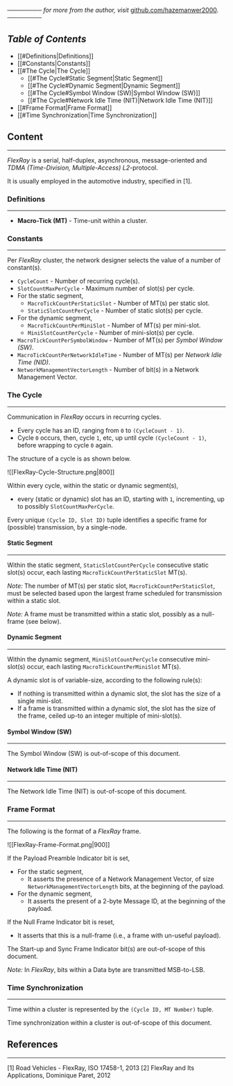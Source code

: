 ──────── *for more from the author, visit* [github.com/hazemanwer2000](https://github.com/hazemanwer2000). ────────
## *Table of Contents*
- [[#Definitions|Definitions]]
- [[#Constants|Constants]]
- [[#The Cycle|The Cycle]]
	- [[#The Cycle#Static Segment|Static Segment]]
	- [[#The Cycle#Dynamic Segment|Dynamic Segment]]
	- [[#The Cycle#Symbol Window (SW)|Symbol Window (SW)]]
	- [[#The Cycle#Network Idle Time (NIT)|Network Idle Time (NIT)]]
- [[#Frame Format|Frame Format]]
- [[#Time Synchronization|Time Synchronization]]
## Content
---
*FlexRay* is a serial, half-duplex, asynchronous, message-oriented and *TDMA (Time-Division, Multiple-Access)* *L2*-protocol.

It is usually employed in the automotive industry, specified in [1].
### Definitions
---
- **Macro-Tick (MT)** - Time-unit within a cluster.
### Constants
---
Per *FlexRay* cluster, the network designer selects the value of a number of constant(s).

* `CycleCount` - Number of recurring cycle(s).
* `SlotCountMaxPerCycle` - Maximum number of slot(s) per cycle.
* For the static segment,
	* `MacroTickCountPerStaticSlot` - Number of MT(s) per static slot.
	* `StaticSlotCountPerCycle` - Number of static slot(s) per cycle.
* For the dynamic segment,
	* `MacroTickCountPerMiniSlot` - Number of MT(s) per mini-slot.
	* `MiniSlotCountPerCycle` - Number of mini-slot(s) per cycle.
* `MacroTickCountPerSymbolWindow` - Number of MT(s) per *Symbol Window (SW)*.
* `MacroTickCountPerNetworkIdleTime` - Number of MT(s) per *Network Idle Time (NID)*.
* `NetworkManagementVectorLength` - Number of bit(s) in a Network Management Vector.
### The Cycle
---
Communication in *FlexRay* occurs in recurring cycles.
* Every cycle has an ID, ranging from `0` to `(CycleCount - 1)`.
* Cycle `0` occurs, then, cycle `1`, etc, up until cycle `(CycleCount - 1)`, before wrapping to cycle `0` again.

The structure of a cycle is as shown below.

![[FlexRay-Cycle-Structure.png|800]]

Within every cycle, within the static or dynamic segment(s),
* every (static or dynamic) slot has an ID, starting with `1`, incrementing, up to possibly `SlotCountMaxPerCycle`.

Every unique `(Cycle ID, Slot ID)` tuple identifies a specific frame for (possible) transmission, by a single-node.
#### Static Segment
---
Within the static segment, `StaticSlotCountPerCycle` consecutive static slot(s) occur, each lasting `MacroTickCountPerStaticSlot` MT(s).

*Note:* The number of MT(s) per static slot, `MacroTickCountPerStaticSlot`, must be selected based upon the largest frame scheduled for transmission within a static slot.

*Note:* A frame must be transmitted within a static slot, possibly as a null-frame (see below).
#### Dynamic Segment
---
Within the dynamic segment, `MiniSlotCountPerCycle` consecutive mini-slot(s) occur, each lasting `MacroTickCountPerMiniSlot` MT(s).

A dynamic slot is of variable-size, according to the following rule(s):
* If nothing is transmitted within a dynamic slot, the slot has the size of a single mini-slot.
* If a frame is transmitted within a dynamic slot, the slot has the size of the frame, ceiled up-to an integer multiple of mini-slot(s).
#### Symbol Window (SW)
---
The Symbol Window (SW) is out-of-scope of this document.
#### Network Idle Time (NIT)
---
The Network Idle Time (NIT) is out-of-scope of this document.
### Frame Format
---
The following is the format of a *FlexRay* frame.

![[FlexRay-Frame-Format.png|900]]

If the Payload Preamble Indicator bit is set,
* For the static segment,
	* It asserts the presence of a Network Management Vector, of size `NetworkManagementVectorLength` bits, at the beginning of the payload.
* For the dynamic segment,
	* It asserts the present of a 2-byte Message ID, at the beginning of the payload.

If the Null Frame Indicator bit is reset,
* It asserts that this is a null-frame (i.e., a frame with un-useful payload).

The Start-up and Sync Frame Indicator bit(s) are out-of-scope of this document.

*Note:* In *FlexRay*, bits within a Data byte are transmitted MSB-to-LSB.
### Time Synchronization
---
Time within a cluster is represented by the `(Cycle ID, MT Number)` tuple.

Time synchronization within a cluster is out-of-scope of this document.
## References
---
[1] Road Vehicles - FlexRay, ISO 17458-1, 2013
[2] FlexRay and Its Applications, Dominique Paret, 2012